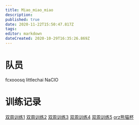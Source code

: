 ```yaml
---
title: Miao_miao_miao
description: 
published: true
date: 2020-11-22T15:50:47.817Z
tags: 
editor: markdown
dateCreated: 2020-10-29T16:35:26.869Z
---
```


# 队员
fcxooosq
littlechai
NaClO

# 训练记录
[双周训练1](/team/Miao_miao_miao/双周训练1)
[双周训练2](/team/Miao_miao_miao/双周训练2)
[双周训练3](/team/Miao_miao_miao/双周训练3)
[双周训练4](/team/Miao_miao_miao/双周训练4)
[双周训练5](/team/Miao_miao_miao/双周训练5)
[orz熊猫杯](/team/Miao_miao_miao/orz熊猫杯)


